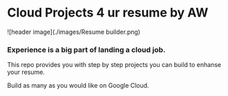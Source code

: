 # Cloud Projects 4 ur resume by AW
![header image](./images/Resume builder.png)

### Experience is a big part of landing a cloud job.  

This repo provides you with step by step projects you can build to enhanse your resume.

Build as many as you would like on Google Cloud.

